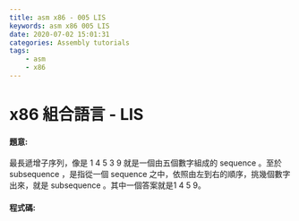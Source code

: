 ```yaml
---
title: asm x86 - 005 LIS
keywords: asm x86 005 LIS
date: 2020-07-02 15:01:31
categories: Assembly tutorials
tags:
    - asm
    - x86
---
```

# x86 組合語言 - LIS
#### 題意:
最長遞增子序列，像是 1 4 5 3 9 就是一個由五個數字組成的 sequence 。至於 subsequence ，是指從一個 sequence 之中，依照由左到右的順序，挑幾個數字出來，就是 subsequence 。其中一個答案就是1 4 5 9。
#### 程式碼:
<script src="https://gist.github.com/Daviswww/04b78c7d3d36562a6e56364a83827dab.js"></script>